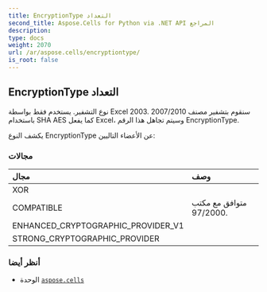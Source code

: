 ```yaml
---
title: EncryptionType التعداد
second_title: Aspose.Cells for Python via .NET API المراجع
description:
type: docs
weight: 2070
url: /ar/aspose.cells/encryptiontype/
is_root: false
---
```

##  EncryptionType التعداد
 نوع التشفير.
يستخدم فقط بواسطة Excel 2003.
سنقوم بتشفير مصنف 2007/2010 باستخدام SHA AES كما يفعل Excel، وسيتم تجاهل هذا الرقم EncryptionType.



يكشف النوع EncryptionType عن الأعضاء التاليين:

###  مجالات
| مجال| وصف|
| :- | :- |
| XOR |  |
| COMPATIBLE |متوافق مع مكتب 97/2000.|
| ENHANCED_CRYPTOGRAPHIC_PROVIDER_V1 |  |
| STRONG_CRYPTOGRAPHIC_PROVIDER |  |



###  أنظر أيضا
* الوحدة [`aspose.cells`](..)
